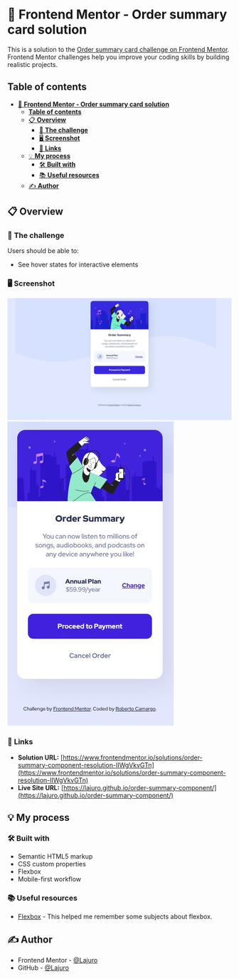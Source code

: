 # 🚀 **Frontend Mentor - Order summary card solution**

This is a solution to the [Order summary card challenge on Frontend Mentor](https://www.frontendmentor.io/challenges/order-summary-component-QlPmajDUj). Frontend Mentor challenges help you improve your coding skills by building realistic projects.

## **Table of contents**

- [🚀 **Frontend Mentor - Order summary card solution**](#-frontend-mentor---order-summary-card-solution)
  - [**Table of contents**](#table-of-contents)
  - [📋 **Overview**](#-overview)
    - [🎯 **The challenge**](#-the-challenge)
    - [🖥️ **Screenshot**](#️-screenshot)
    - [🔗 **Links**](#-links)
  - [💡 **My process**](#-my-process)
    - [🛠️ **Built with**](#️-built-with)
    - [📚 **Useful resources**](#-useful-resources)
  - [✍️ **Author**](#️-author)

## 📋 **Overview**

### 🎯 **The challenge**

Users should be able to:

- See hover states for interactive elements

### 🖥️ **Screenshot**

![Screenshot of the app in Desktop mode](./images/desktop-screenshot.jpeg)
![Screenshot of the app in Mobile mode](./images/mobile-screenshot.jpg)

### 🔗 **Links**

- **Solution URL:** [https://www.frontendmentor.io/solutions/order-summary-component-resolution-IIWgVkvGTn](https://www.frontendmentor.io/solutions/order-summary-component-resolution-IIWgVkvGTn)
- **Live Site URL:** [https://lajuro.github.io/order-summary-component/](https://lajuro.github.io/order-summary-component/)

## 💡 **My process**

### 🛠️ **Built with**

- Semantic HTML5 markup
- CSS custom properties
- Flexbox
- Mobile-first workflow

### 📚 **Useful resources**

- [Flexbox](https://css-tricks.com/snippets/css/a-guide-to-flexbox/) - This helped me remember some subjects about flexbox.

## ✍️ **Author**

- Frontend Mentor - [@Lajuro](https://www.frontendmentor.io/profile/Lajuro)
- GitHub - [@Lajuro](https://github.com/Lajuro)
